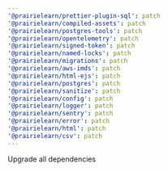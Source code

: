 ```yaml
---
'@prairielearn/prettier-plugin-sql': patch
'@prairielearn/compiled-assets': patch
'@prairielearn/postgres-tools': patch
'@prairielearn/opentelemetry': patch
'@prairielearn/signed-token': patch
'@prairielearn/named-locks': patch
'@prairielearn/migrations': patch
'@prairielearn/aws-imds': patch
'@prairielearn/html-ejs': patch
'@prairielearn/postgres': patch
'@prairielearn/sanitize': patch
'@prairielearn/config': patch
'@prairielearn/logger': patch
'@prairielearn/sentry': patch
'@prairielearn/error': patch
'@prairielearn/html': patch
'@prairielearn/csv': patch
---
```


Upgrade all dependencies
